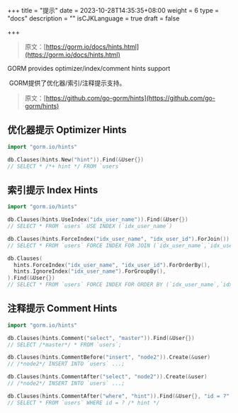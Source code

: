 +++
title = "提示"
date = 2023-10-28T14:35:35+08:00
weight = 6
type = "docs"
description = ""
isCJKLanguage = true
draft = false

+++

> 原文：[https://gorm.io/docs/hints.html](https://gorm.io/docs/hints.html)

GORM provides optimizer/index/comment hints support

​	GORM提供了优化器/索引/注释提示支持。

> 原文：[https://github.com/go-gorm/hints](https://github.com/go-gorm/hints)

## 优化器提示 Optimizer Hints

``` go
import "gorm.io/hints"

db.Clauses(hints.New("hint")).Find(&User{})
// SELECT * /*+ hint */ FROM `users`
```

## 索引提示 Index Hints

``` go
import "gorm.io/hints"

db.Clauses(hints.UseIndex("idx_user_name")).Find(&User{})
// SELECT * FROM `users` USE INDEX (`idx_user_name`)

db.Clauses(hints.ForceIndex("idx_user_name", "idx_user_id").ForJoin()).Find(&User{})
// SELECT * FROM `users` FORCE INDEX FOR JOIN (`idx_user_name`,`idx_user_id`)"

db.Clauses(
  hints.ForceIndex("idx_user_name", "idx_user_id").ForOrderBy(),
  hints.IgnoreIndex("idx_user_name").ForGroupBy(),
).Find(&User{})
// SELECT * FROM `users` FORCE INDEX FOR ORDER BY (`idx_user_name`,`idx_user_id`) IGNORE INDEX FOR GROUP BY (`idx_user_name`)"
```

## 注释提示 Comment Hints

``` go
import "gorm.io/hints"

db.Clauses(hints.Comment("select", "master")).Find(&User{})
// SELECT /*master*/ * FROM `users`;

db.Clauses(hints.CommentBefore("insert", "node2")).Create(&user)
// /*node2*/ INSERT INTO `users` ...;

db.Clauses(hints.CommentAfter("select", "node2")).Create(&user)
// /*node2*/ INSERT INTO `users` ...;

db.Clauses(hints.CommentAfter("where", "hint")).Find(&User{}, "id = ?", 1)
// SELECT * FROM `users` WHERE id = ? /* hint */
```

